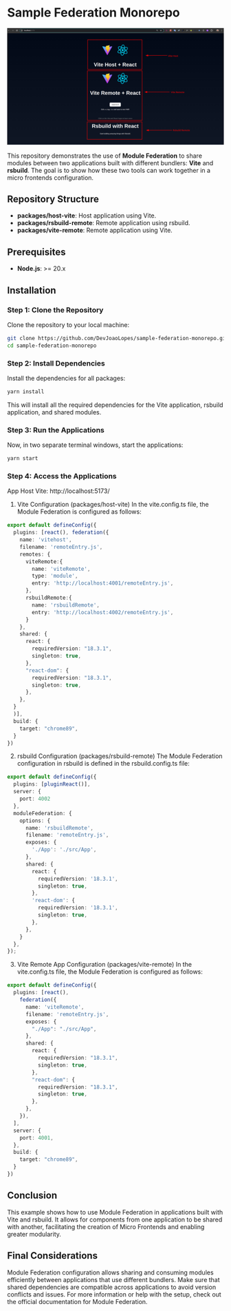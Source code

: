 # Sample Federation Monorepo

![Federation](federation2.0.png)

This repository demonstrates the use of **Module Federation** to share modules between two applications built with different bundlers: **Vite** and **rsbuild**. The goal is to show how these two tools can work together in a micro frontends configuration.

## Repository Structure

- **packages/host-vite**: Host application using Vite.
- **packages/rsbuild-remote**: Remote application using rsbuild.
- **packages/vite-remote**: Remote application using Vite.

## Prerequisites

- **Node.js**: >= 20.x

## Installation

### Step 1: Clone the Repository

Clone the repository to your local machine:

```bash
git clone https://github.com/DevJoaoLopes/sample-federation-monorepo.git
cd sample-federation-monorepo
```


### Step 2: Install Dependencies
Install the dependencies for all packages:

```bash
yarn install
```

This will install all the required dependencies for the Vite application, rsbuild application, and shared modules.

### Step 3: Run the Applications
Now, in two separate terminal windows, start the applications:

```bash
yarn start
```

### Step 4: Access the Applications
App Host Vite:  http://localhost:5173/


1. Vite Configuration (packages/host-vite)
In the vite.config.ts file, the Module Federation is configured as follows:

```ts
export default defineConfig({
  plugins: [react(), federation({
    name: 'vitehost',
    filename: 'remoteEntry.js',
    remotes: {
      viteRemote:{
        name: 'viteRemote',
        type: 'module',
        entry: 'http://localhost:4001/remoteEntry.js',
      },
      rsbuildRemote:{
        name: 'rsbuildRemote',
        entry: 'http://localhost:4002/remoteEntry.js',
      }
    },
    shared: {
      react: {
        requiredVersion: "18.3.1",
        singleton: true,
      },
      "react-dom": {
        requiredVersion: "18.3.1",
        singleton: true,
      },
    },
  }
  )],
  build: {
    target: "chrome89",
  }
})
```

2. rsbuild Configuration (packages/rsbuild-remote)
The Module Federation configuration in rsbuild is defined in the rsbuild.config.ts file:

```ts
export default defineConfig({
  plugins: [pluginReact()],
  server: {
    port: 4002
  },
  moduleFederation: {
    options: {
      name: 'rsbuildRemote',
      filename: 'remoteEntry.js',
      exposes: {
        './App': './src/App',
      },
      shared: {
        react: {
          requiredVersion: '18.3.1',
          singleton: true,
        },
        'react-dom': {
          requiredVersion: '18.3.1',
          singleton: true,
        },
      },
    }
  },
});
```
3. Vite Remote App Configuration (packages/vite-remote)
In the vite.config.ts file, the Module Federation is configured as follows:


```ts
export default defineConfig({
  plugins: [react(),
    federation({
      name: 'viteRemote',
      filename: 'remoteEntry.js',
      exposes: {
        "./App": "./src/App",
      },
      shared: {
        react: {
          requiredVersion: "18.3.1",
          singleton: true,
        },
        "react-dom": {
          requiredVersion: "18.3.1",
          singleton: true,
        },
      },
    }),
  ],
  server: {
    port: 4001,
  },
  build: {
    target: "chrome89",
  }
})

```


## Conclusion
This example shows how to use Module Federation in applications built with Vite and rsbuild. It allows for components from one application to be shared with another, facilitating the creation of Micro Frontends and enabling greater modularity.

## Final Considerations
Module Federation configuration allows sharing and consuming modules efficiently between applications that use different bundlers.
Make sure that shared dependencies are compatible across applications to avoid version conflicts and issues.
For more information or help with the setup, check out the official documentation for Module Federation.


